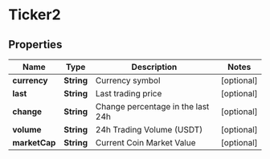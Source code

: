 
# Ticker2

## Properties

Name | Type | Description | Notes
------------ | ------------- | ------------- | -------------
**currency** | **String** | Currency symbol |  [optional]
**last** | **String** | Last trading price |  [optional]
**change** | **String** | Change percentage in the last 24h |  [optional]
**volume** | **String** | 24h Trading Volume (USDT) |  [optional]
**marketCap** | **String** | Current Coin Market Value |  [optional]


